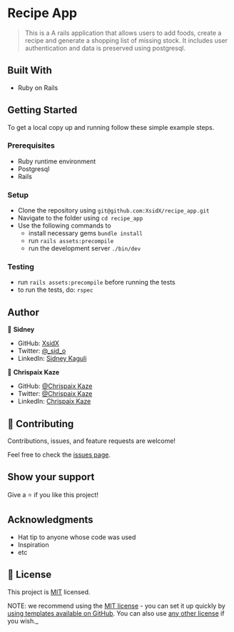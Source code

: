 # Recipe App

> This is a A rails application that allows users to add foods, create a recipe and generate a shopping list of missing stock. It includes user authentication and data is preserved using postgresql.

## Built With

- Ruby on Rails

## Getting Started

To get a local copy up and running follow these simple example steps.

### Prerequisites

- Ruby runtime environment
- Postgresql
- Rails

### Setup

- Clone the repository using `git@github.com:XsidX/recipe_app.git`
- Navigate to the folder using `cd recipe_app`
- Use the following commands to
    - install necessary gems `bundle install`
    - run `rails assets:precompile`
    - run the development server `./bin/dev`
    
### Testing
- run `rails assets:precompile` before running the tests
- to run the tests, do: `rspec`

## Author

👤 **Sidney**

- GitHub: [XsidX](https://github.com/XsidX)
- Twitter: [@\_sid_o](https://twitter.com/_sid_o_)
- LinkedIn: [Sidney Kaguli](https://www.linkedin.com/in/sidney-kaguli)


👤 **Chrispaix Kaze**

- GitHub: [@Chrispaix Kaze](https://github.com/ChrispaixK)
- Twitter: [@Chrispaix Kaze](https://twitter.com/ChrispaixK)
- LinkedIn: [Chrispaix Kaze](https://www.linkedin.com/in/chrispaix-kaze-70445a175/)
## 🤝 Contributing

Contributions, issues, and feature requests are welcome!

Feel free to check the [issues page](../../issues/).

## Show your support

Give a ⭐️ if you like this project!

## Acknowledgments

- Hat tip to anyone whose code was used
- Inspiration
- etc

## 📝 License

This project is [MIT](https://github.com/XsidX/recipe_app/blob/additional-fixes-and-features/MIT.md) licensed.

NOTE: we recommend using the [MIT license](https://choosealicense.com/licenses/mit/) - you can set it up quickly by [using templates available on GitHub](https://docs.github.com/en/communities/setting-up-your-project-for-healthy-contributions/adding-a-license-to-a-repository). You can also use [any other license](https://choosealicense.com/licenses/) if you wish._
